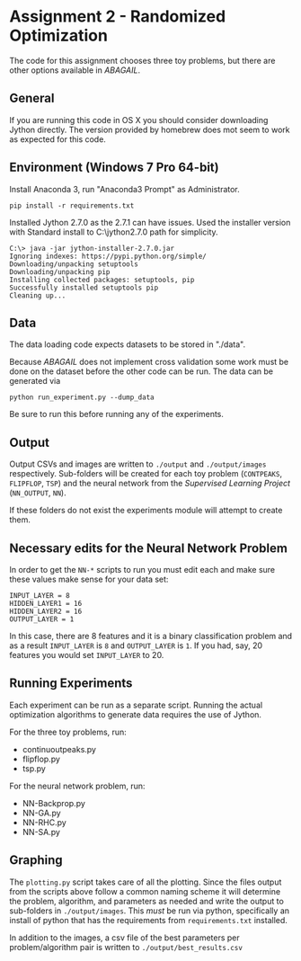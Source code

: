 
# Assignment 2 - Randomized Optimization

The code for this assignment chooses three toy problems, but there are other options available in _ABAGAIL_. 

## General

If you are running this code in OS X you should consider downloading Jython directly. The version provided by homebrew does mot seem to work as expected for this code.

## Environment (Windows 7 Pro 64-bit)

Install Anaconda 3, run "Anaconda3 Prompt" as Administrator.

```
pip install -r requirements.txt
```

Installed Jython 2.7.0 as the 2.7.1 can have issues. Used the installer version with Standard install to C:\jython2.7.0 path for simplicity.

```
C:\> java -jar jython-installer-2.7.0.jar
Ignoring indexes: https://pypi.python.org/simple/
Downloading/unpacking setuptools
Downloading/unpacking pip
Installing collected packages: setuptools, pip
Successfully installed setuptools pip
Cleaning up...
```

## Data

The data loading code expects datasets to be stored in "./data".

Because _ABAGAIL_ does not implement cross validation some work must be done on the dataset before the other code can
be run. The data can be generated via 

```
python run_experiment.py --dump_data
```
 
Be sure to run this before running any of the experiments.

## Output

Output CSVs and images are written to `./output` and `./output/images` respectively. Sub-folders will be created for
each toy problem (`CONTPEAKS`, `FLIPFLOP`, `TSP`) and the neural network from the _Supervised Learning Project_ (`NN_OUTPUT`, `NN`).

If these folders do not exist the experiments module will attempt to create them.

## Necessary edits for the Neural Network Problem

In order to get the `NN-*` scripts to run you must edit each and make sure these values make sense for your data set:
```
INPUT_LAYER = 8
HIDDEN_LAYER1 = 16
HIDDEN_LAYER2 = 16
OUTPUT_LAYER = 1
```
In this case, there are 8 features and it is a binary classification problem and as a result `INPUT_LAYER` is `8` and `OUTPUT_LAYER` is `1`. If you had, say, 20 features you would set `INPUT_LAYER` to 20.

## Running Experiments

Each experiment can be run as a separate script. Running the actual optimization algorithms to generate data requires
the use of Jython.

For the three toy problems, run:
 - continuoutpeaks.py
 - flipflop.py
 - tsp.py

For the neural network problem, run:
 - NN-Backprop.py
 - NN-GA.py
 - NN-RHC.py
 - NN-SA.py

## Graphing

The `plotting.py` script takes care of all the plotting. Since the files output from the scripts above follow a common
naming scheme it will determine the problem, algorithm, and parameters as needed and write the output to sub-folders in
`./output/images`. This _must_ be run via python, specifically an install of python that has the requirements from
`requirements.txt` installed.

In addition to the images, a csv file of the best parameters per problem/algorithm pair is written to
`./output/best_results.csv`
